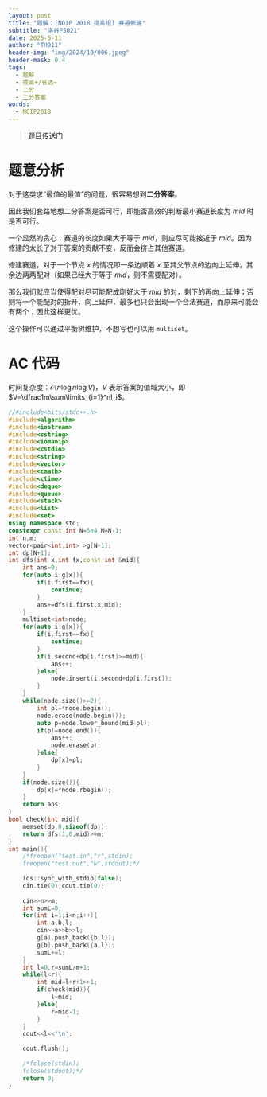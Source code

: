 ```yaml
---
layout: post
title: "题解：[NOIP 2018 提高组] 赛道修建"
subtitle: "洛谷P5021"
date: 2025-5-11
author: "TH911"
header-img: "img/2024/10/006.jpeg"
header-mask: 0.4
tags:
  - 题解
  - 提高+/省选−
  - 二分
  - 二分答案
words:
  - NOIP2018
---
```


> [题目传送门](https://www.luogu.com.cn/problem/P5021)

# 题意分析

对于这类求“最值的最值”的问题，很容易想到**二分答案**。

因此我们套路地想二分答案是否可行，即能否高效的判断最小赛道长度为 $\textit{mid}$ 时是否可行。

一个显然的贪心：赛道的长度如果大于等于 $\textit{mid}$，则应尽可能接近于 $\textit{mid}$。因为修建的太长了对于答案的贡献不变，反而会挤占其他赛道。

修建赛道，对于一个节点 $x$ 的情况即一条边顺着 $x$ 至其父节点的边向上延伸，其余边两两配对（如果已经大于等于 $\textit{mid}$，则不需要配对）。

那么我们就应当使得配对尽可能配成刚好大于 $\textit{mid}$ 的对，剩下的再向上延伸；否则将一个能配对的拆开，向上延伸，最多也只会出现一个合法赛道，而原来可能会有两个；因此这样更优。

这个操作可以通过平衡树维护，不想写也可以用 `multiset`。

# AC 代码

时间复杂度：$\mathcal O\left(n\log n\log V\right)$，$V$ 表示答案的值域大小，即 $V=\dfrac1m\sum\limits_{i=1}^nl_i$。

```cpp
//#include<bits/stdc++.h>
#include<algorithm>
#include<iostream>
#include<cstring>
#include<iomanip>
#include<cstdio>
#include<string>
#include<vector>
#include<cmath>
#include<ctime>
#include<deque>
#include<queue>
#include<stack>
#include<list>
#include<set>
using namespace std;
constexpr const int N=5e4,M=N-1;
int n,m;
vector<pair<int,int> >g[N+1];
int dp[N+1];
int dfs(int x,int fx,const int &mid){
	int ans=0;
	for(auto i:g[x]){
		if(i.first==fx){
			continue;
		}
		ans+=dfs(i.first,x,mid);
	}
	multiset<int>node;
	for(auto i:g[x]){
		if(i.first==fx){
			continue;
		}
		if(i.second+dp[i.first]>=mid){
			ans++;
		}else{
			node.insert(i.second+dp[i.first]);
		}
	}
	while(node.size()>=2){
		int pl=*node.begin();
		node.erase(node.begin());
		auto p=node.lower_bound(mid-pl);
		if(p!=node.end()){
			ans++;
			node.erase(p);
		}else{
			dp[x]=pl;
		}
	}
	if(node.size()){
		dp[x]=*node.rbegin();
	}
	return ans;
}
bool check(int mid){
	memset(dp,0,sizeof(dp));
	return dfs(1,0,mid)>=m;
}
int main(){
	/*freopen("test.in","r",stdin);
	freopen("test.out","w",stdout);*/
	
	ios::sync_with_stdio(false);
	cin.tie(0);cout.tie(0);
	
	cin>>n>>m;
	int sumL=0;
	for(int i=1;i<n;i++){
		int a,b,l;
		cin>>a>>b>>l;
		g[a].push_back({b,l});
		g[b].push_back({a,l});
		sumL+=l; 
	}
	int l=0,r=sumL/m+1;
	while(l<r){
		int mid=l+r+1>>1;
		if(check(mid)){
			l=mid;
		}else{
			r=mid-1;
		}
	}
	cout<<l<<'\n';
	
	cout.flush();
	 
	/*fclose(stdin);
	fclose(stdout);*/
	return 0;
}
```

